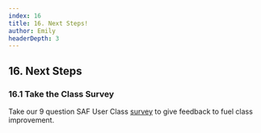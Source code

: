 ```yaml
---
index: 16
title: 16. Next Steps!
author: Emily
headerDepth: 3
---
```


## 16. Next Steps

### 16.1 Take the Class Survey
Take our 9 question SAF User Class [survey](https://forms.office.com/g/UxNr3nhtcm) to give feedback to fuel class improvement.